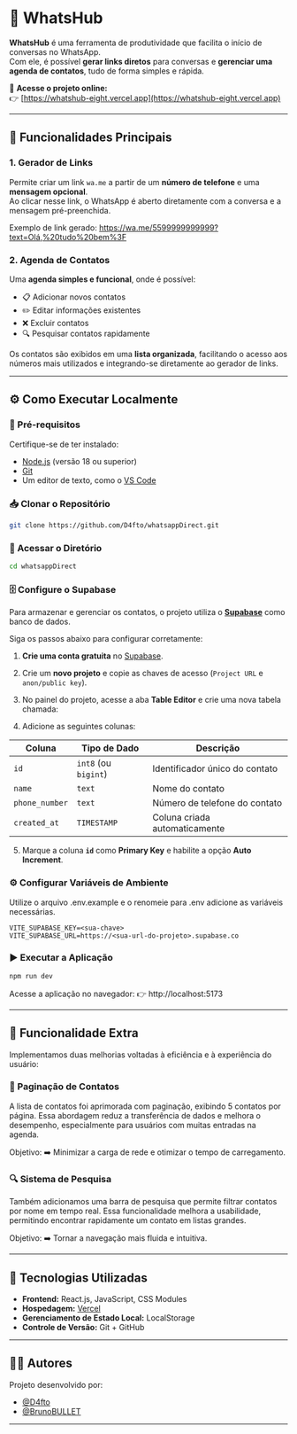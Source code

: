 # 📱 WhatsHub

**WhatsHub** é uma ferramenta de produtividade que facilita o início de conversas no WhatsApp.  
Com ele, é possível **gerar links diretos** para conversas e **gerenciar uma agenda de contatos**, tudo de forma simples e rápida.

🔗 **Acesse o projeto online:**  
👉 [https://whatshub-eight.vercel.app](https://whatshub-eight.vercel.app)

---

## 🚀 Funcionalidades Principais

### 1. Gerador de Links
Permite criar um link `wa.me` a partir de um **número de telefone** e uma **mensagem opcional**.  
Ao clicar nesse link, o WhatsApp é aberto diretamente com a conversa e a mensagem pré-preenchida.

Exemplo de link gerado: https://wa.me/5599999999999?text=Olá,%20tudo%20bem%3F


### 2. Agenda de Contatos
Uma **agenda simples e funcional**, onde é possível:
- 📋 Adicionar novos contatos  
- ✏️ Editar informações existentes  
- ❌ Excluir contatos  
- 🔍 Pesquisar contatos rapidamente  

Os contatos são exibidos em uma **lista organizada**, facilitando o acesso aos números mais utilizados e integrando-se diretamente ao gerador de links.

---

## ⚙️ Como Executar Localmente

### 🧩 Pré-requisitos
Certifique-se de ter instalado:
- [Node.js](https://nodejs.org/) (versão 18 ou superior)
- [Git](https://git-scm.com/)
- Um editor de texto, como o [VS Code](https://code.visualstudio.com/)

### 📥 Clonar o Repositório
```bash
git clone https://github.com/D4fto/whatsappDirect.git
```

### 📂 Acessar o Diretório
```bash
cd whatsappDirect
```

### 🗄️ Configure o Supabase

Para armazenar e gerenciar os contatos, o projeto utiliza o **[Supabase](https://supabase.com/)** como banco de dados.

Siga os passos abaixo para configurar corretamente:

1. **Crie uma conta gratuita** no [Supabase](https://supabase.com/).  
2. Crie um **novo projeto** e copie as chaves de acesso (`Project URL` e `anon/public key`).  
3. No painel do projeto, acesse a aba **Table Editor** e crie uma nova tabela chamada:

4. Adicione as seguintes colunas:

| Coluna        | Tipo de Dado | Descrição                       |
|----------------|--------------|----------------------------------|
| `id`           | `int8` (ou `bigint`) | Identificador único do contato |
| `name`         | `text`       | Nome do contato                  |
| `phone_number` | `text`       | Número de telefone do contato    |
| `created_at` | `TIMESTAMP`       | Coluna criada automaticamente    |


5. Marque a coluna **`id`** como **Primary Key** e habilite a opção **Auto Increment**.


### ⚙️ Configurar Variáveis de Ambiente

Utilize o arquivo .env.example e o renomeie para .env adicione as variáveis necessárias.
```env
VITE_SUPABASE_KEY=<sua-chave>
VITE_SUPABASE_URL=https://<sua-url-do-projeto>.supabase.co
```

### ▶️ Executar a Aplicação
```bash
npm run dev
```
Acesse a aplicação no navegador:
👉 http://localhost:5173

---

## 🌟 Funcionalidade Extra

Implementamos duas melhorias voltadas à eficiência e à experiência do usuário:

### 🔢 Paginação de Contatos

A lista de contatos foi aprimorada com paginação, exibindo 5 contatos por página.
Essa abordagem reduz a transferência de dados e melhora o desempenho, especialmente para usuários com muitas entradas na agenda.

Objetivo:
➡️ Minimizar a carga de rede e otimizar o tempo de carregamento.

### 🔍 Sistema de Pesquisa

Também adicionamos uma barra de pesquisa que permite filtrar contatos por nome em tempo real.
Essa funcionalidade melhora a usabilidade, permitindo encontrar rapidamente um contato em listas grandes.

Objetivo:
➡️ Tornar a navegação mais fluida e intuitiva.

---

## 🧠 Tecnologias Utilizadas

- **Frontend:** React.js, JavaScript, CSS Modules  
- **Hospedagem:** [Vercel](https://vercel.com/)  
- **Gerenciamento de Estado Local:** LocalStorage  
- **Controle de Versão:** Git + GitHub

---

## 👨‍💻 Autores

Projeto desenvolvido por:  
- [@D4fto](https://github.com/D4fto)  
- [@BrunoBULLET](https://github.com/BrunoBULLET)

---